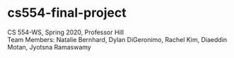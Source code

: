 # cs554-final-project
CS 554-WS, Spring 2020, Professor Hill <br>
Team Members: Natalie Bernhard, Dylan DiGeronimo, Rachel Kim, Diaeddin Motan, Jyotsna Ramaswamy

